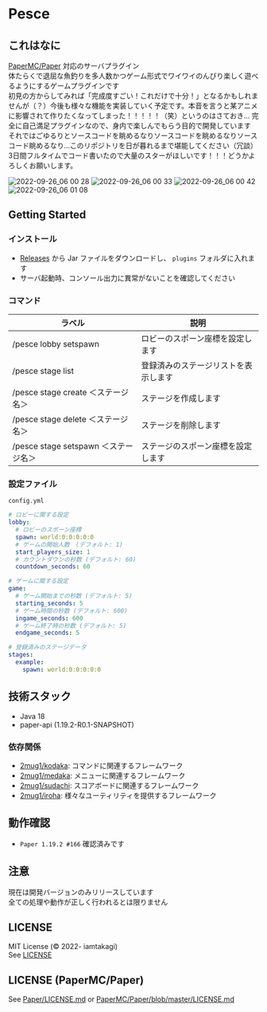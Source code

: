 # Pesce

## これはなに
[PaperMC/Paper](https://github.com/PaperMC/Paper) 対応のサーバプラグイン\
体たらくで退屈な魚釣りを多人数かつゲーム形式でワイワイのんびり楽しく遊べるようにするゲームプラグインです\
初見の方からしてみれば「完成度すごい！これだけで十分！」となるかもしれませんが（？）今後も様々な機能を実装していく予定です。本音を言うと某アニメに影響されて作りたくなってしまった！！！！！（笑）というのはさておき... 完全に自己満足プラグインなので、身内で楽しんでもらう目的で開発しています\
それではごゆるりとソースコードを眺めるなりソースコードを眺めるなりソースコード眺めるなり...このリポジトリを日が暮れるまで堪能してください（冗談）\
3日間フルタイムでコード書いたので大量のスターがほしいです！！！どうかよろしくお願いします。

![2022-09-26_06 00 28](https://user-images.githubusercontent.com/46530214/192165770-782e9ad3-d48f-4cf2-8653-5364905a3a7a.png)
![2022-09-26_06 00 33](https://user-images.githubusercontent.com/46530214/192165776-d6737594-6d84-4411-af66-3f3d85853281.png)
![2022-09-26_06 00 42](https://user-images.githubusercontent.com/46530214/192165785-0cc99996-bc2a-4644-affb-e6ecd576ffef.png)
![2022-09-26_06 01 08](https://user-images.githubusercontent.com/46530214/192165745-d13d4afe-39e4-42a9-a931-b61028aba90b.png)

## Getting Started

### インストール
- [Releases](https://github.com/2mug1/Pesce/releases) から Jar ファイルをダウンロードし、 `plugins` フォルダに入れます
- サーバ起動時、コンソール出力に異常がないことを確認してください

### コマンド
| ラベル | 説明 |
| ---- | ---- |
| /pesce lobby setspawn | ロビーのスポーン座標を設定します |
| /pesce stage list | 登録済みのステージリストを表示します |
| /pesce stage create ＜ステージ名＞ | ステージを作成します |
| /pesce stage delete ＜ステージ名＞ | ステージを削除します |
| /pesce stage setspawn ＜ステージ名＞ | ステージのスポーン座標を設定します |

### 設定ファイル
`config.yml`
```yml
# ロビーに関する設定
lobby:
  # ロビーのスポーン座標
  spawn: world:0:0:0:0:0
  # ゲームの開始人数　(デフォルト: 1)
  start_players_size: 1
  # カウントダウンの秒数 (デフォルト: 60)
  countdown_seconds: 60

# ゲームに関する設定
game:
  # ゲーム開始までの秒数 (デフォルト: 5)
  starting_seconds: 5
  # ゲーム時間の秒数 (デフォルト: 600)
  ingame_seconds: 600
  # ゲーム終了時の秒数 (デフォルト: 5)
  endgame_seconds: 5

# 登録済みのステージデータ
stages:
  example:
    spawn: world:0:0:0:0:0
```

## 技術スタック
- Java 18
- paper-api (1.19.2-R0.1-SNAPSHOT)

### 依存関係
- [2mug1/kodaka](https://github.com/2mug1/kodaka): コマンドに関連するフレームワーク
- [2mug1/medaka](https://github.com/2mug1/medaka): メニューに関連するフレームワーク
- [2mug1/sudachi](https://github.com/2mug1/sudachi): スコアボードに関連するフレームワーク
- [2mug1/iroha](https://github.com/2mug1/iroha): 様々なユーティリティを提供するフレームワーク

## 動作確認
- `Paper 1.19.2 #166` 確認済みです

## 注意
現在は開発バージョンのみリリースしています\
全ての処理や動作が正しく行われるとは限りません

## LICENSE
MIT License (© 2022- iamtakagi)\
See [LICENSE](./LICENSE)

## LICENSE (PaperMC/Paper)
See [Paper/LICENSE.md](https://github.com/PaperMC/Paper/blob/master/LICENSE.md) or [PaperMC/Paper/blob/master/LICENSE.md](https://github.com/PaperMC/Paper/blob/master/LICENSE.md)